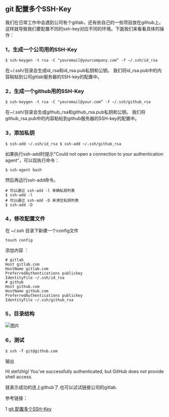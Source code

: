 
## git 配置多个SSH-Key

我们在日常工作中会遇到公司有个gitlab，还有些自己的一些项目放在github上。这样就导致我们要配置不同的ssh-key对应不同的环境。下面我们来看看具体的操作：



### 1，生成一个公司用的SSH-Key     

```
$ ssh-keygen -t rsa -C "youremail@yourcompany.com” -f ~/.ssh/id_rsa
```

在~/.ssh/目录会生成id_rsa和id_rsa.pub私钥和公钥。 我们将id_rsa.pub中的内容粘帖到公司gitlab服务器的SSH-key的配置中。



### 2，生成一个github用的SSH-Key

```
$ ssh-keygen -t rsa -C "youremail@your.com” -f ~/.ssh/github_rsa
```

在~/.ssh/目录会生成github_rsa和github_rsa.pub私钥和公钥。 我们将github_rsa.pub中的内容粘帖到github服务器的SSH-key的配置中。



### 3，添加私钥
```
$ ssh-add ~/.ssh/id_rsa $ ssh-add ~/.ssh/github_rsa
```

如果执行ssh-add时提示"Could not open a connection to your authentication agent"，可以现执行命令：

```
$ ssh-agent bash
```

然后再运行ssh-add命令。

```
# 可以通过 ssh-add -l 来确私钥列表
$ ssh-add -l
# 可以通过 ssh-add -D 来清空私钥列表
$ ssh-add -D
```

### 4，修改配置文件

在 ~/.ssh 目录下新建一个config文件

```
touch config
```

添加内容
：
```
# gitlab
Host gitlab.com
HostName gitlab.com
PreferredAuthentications publickey
IdentityFile ~/.ssh/id_rsa
# github
Host github.com
HostName github.com
PreferredAuthentications publickey
IdentityFile ~/.ssh/github_rsa
```

### 5，目录结构

![图片](http://static.oschina.net/uploads/space/2015/1112/151152_7YR5_723271.png)

### 6，测试
```
$ ssh -T git@github.com
```

输出

Hi stefzhlg! You've successfully authenticated, but GitHub does not provide shell access.

就表示成功的连上github了.也可以试试链接公司的gitlab.

参考链接：

1 [git 配置多个SSH-Key](https://my.oschina.net/stefanzhlg/blog/529403)

